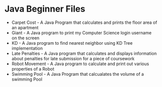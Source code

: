 # Java Beginner Files

- Carpet Cost - A Java Program that calculates and prints the floor area of an apartment
- Giant - A Java program to print my Computer Science login username on the screen
- KD - A Java program to find nearest neighbor using KD Tree implementation
- Late Penalties - A Java program that calculates and displays information about penalties for late submission for a piece of coursework
- Robot Movement - A Java program to calculate and print out various properties of a Robot
- Swimming Pool - A Java Program that calcualates the volume of a swimming Pool